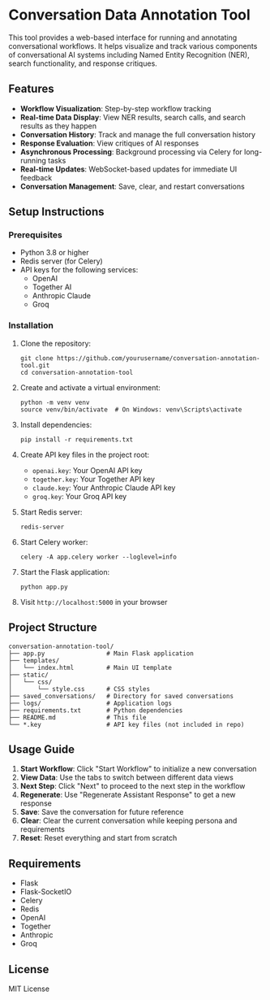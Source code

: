 # Conversation Data Annotation Tool

This tool provides a web-based interface for running and annotating conversational workflows. It helps visualize and track various components of conversational AI systems including Named Entity Recognition (NER), search functionality, and response critiques.

## Features

- **Workflow Visualization**: Step-by-step workflow tracking
- **Real-time Data Display**: View NER results, search calls, and search results as they happen
- **Conversation History**: Track and manage the full conversation history
- **Response Evaluation**: View critiques of AI responses
- **Asynchronous Processing**: Background processing via Celery for long-running tasks
- **Real-time Updates**: WebSocket-based updates for immediate UI feedback
- **Conversation Management**: Save, clear, and restart conversations

## Setup Instructions

### Prerequisites

- Python 3.8 or higher
- Redis server (for Celery)
- API keys for the following services:
  - OpenAI
  - Together AI
  - Anthropic Claude
  - Groq

### Installation

1. Clone the repository:
   ```
   git clone https://github.com/yourusername/conversation-annotation-tool.git
   cd conversation-annotation-tool
   ```

2. Create and activate a virtual environment:
   ```
   python -m venv venv
   source venv/bin/activate  # On Windows: venv\Scripts\activate
   ```

3. Install dependencies:
   ```
   pip install -r requirements.txt
   ```

4. Create API key files in the project root:
   - `openai.key`: Your OpenAI API key
   - `together.key`: Your Together API key
   - `claude.key`: Your Anthropic Claude API key
   - `groq.key`: Your Groq API key

5. Start Redis server:
   ```
   redis-server
   ```

6. Start Celery worker:
   ```
   celery -A app.celery worker --loglevel=info
   ```

7. Start the Flask application:
   ```
   python app.py
   ```

8. Visit `http://localhost:5000` in your browser

## Project Structure

```
conversation-annotation-tool/
├── app.py                 # Main Flask application
├── templates/
│   └── index.html         # Main UI template
├── static/
│   └── css/
│       └── style.css      # CSS styles
├── saved_conversations/   # Directory for saved conversations
├── logs/                  # Application logs
├── requirements.txt       # Python dependencies
├── README.md              # This file
└── *.key                  # API key files (not included in repo)
```

## Usage Guide

1. **Start Workflow**: Click "Start Workflow" to initialize a new conversation
2. **View Data**: Use the tabs to switch between different data views
3. **Next Step**: Click "Next" to proceed to the next step in the workflow
4. **Regenerate**: Use "Regenerate Assistant Response" to get a new response
5. **Save**: Save the conversation for future reference
6. **Clear**: Clear the current conversation while keeping persona and requirements
7. **Reset**: Reset everything and start from scratch

## Requirements

- Flask
- Flask-SocketIO
- Celery
- Redis
- OpenAI
- Together
- Anthropic
- Groq

## License

MIT License